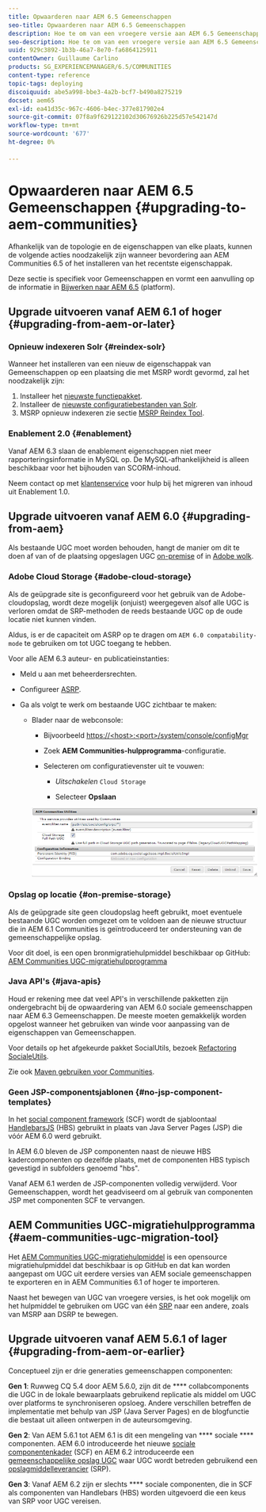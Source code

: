 ```yaml
---
title: Opwaarderen naar AEM 6.5 Gemeenschappen
seo-title: Opwaarderen naar AEM 6.5 Gemeenschappen
description: Hoe te om van een vroegere versie aan AEM 6.5 Gemeenschappen te bevorderen
seo-description: Hoe te om van een vroegere versie aan AEM 6.5 Gemeenschappen te bevorderen
uuid: 929c3892-1b3b-46a7-8e70-fa6864125911
contentOwner: Guillaume Carlino
products: SG_EXPERIENCEMANAGER/6.5/COMMUNITIES
content-type: reference
topic-tags: deploying
discoiquuid: abe5a998-bbe3-4a2b-bcf7-b490a8275219
docset: aem65
exl-id: ea41d35c-967c-4606-b4ec-377e817902e4
source-git-commit: 07f8a9f629122102d30676926b225d57e542147d
workflow-type: tm+mt
source-wordcount: '677'
ht-degree: 0%

---
```


# Opwaarderen naar AEM 6.5 Gemeenschappen {#upgrading-to-aem-communities}

Afhankelijk van de topologie en de eigenschappen van elke plaats, kunnen de volgende acties noodzakelijk zijn wanneer bevordering aan AEM Communities 6.5 of het installeren van het recentste eigenschappak.

Deze sectie is specifiek voor Gemeenschappen en vormt een aanvulling op de informatie in [Bijwerken naar AEM 6.5](/help/sites-deploying/upgrade.md) (platform).

## Upgrade uitvoeren vanaf AEM 6.1 of hoger {#upgrading-from-aem-or-later}

### Opnieuw indexeren Solr {#reindex-solr}

Wanneer het installeren van een nieuw de eigenschappak van Gemeenschappen op een plaatsing die met MSRP wordt gevormd, zal het noodzakelijk zijn:

1. Installeer het [nieuwste functiepakket](/help/communities/deploy-communities.md#latestfeaturepack).
1. Installeer de [nieuwste configuratiebestanden van Solr](/help/communities/msrp.md#upgrading).
1. MSRP opnieuw indexeren
zie sectie [MSRP Reindex Tool](/help/communities/msrp.md#msrp-reindex-tool).

### Enablement 2.0 {#enablement}

Vanaf AEM 6.3 slaan de enablement eigenschappen niet meer rapporteringsinformatie in MySQL op. De MySQL-afhankelijkheid is alleen beschikbaar voor het bijhouden van SCORM-inhoud.

Neem contact op met [klantenservice](https://helpx.adobe.com/marketing-cloud/contact-support.html) voor hulp bij het migreren van inhoud uit Enablement 1.0.

## Upgrade uitvoeren vanaf AEM 6.0 {#upgrading-from-aem}

Als bestaande UGC moet worden behouden, hangt de manier om dit te doen af van of de plaatsing opgeslagen UGC [on-premise](#on-premise-storage) of in [Adobe wolk](#adobe-cloud-storage).

### Adobe Cloud Storage {#adobe-cloud-storage}

Als de geüpgrade site is geconfigureerd voor het gebruik van de Adobe-cloudopslag, wordt deze mogelijk (onjuist) weergegeven alsof alle UGC is verloren omdat de SRP-methoden de reeds bestaande UGC op de oude locatie niet kunnen vinden.

Aldus, is er de capaciteit om ASRP op te dragen om `AEM 6.0 compatability-mode` te gebruiken om tot UGC toegang te hebben.

Voor alle AEM 6.3 auteur- en publicatieinstanties:

* Meld u aan met beheerdersrechten.
* Configureer [ASRP](/help/communities/asrp.md).
* Ga als volgt te werk om bestaande UGC zichtbaar te maken:

   * Blader naar de webconsole:

      * Bijvoorbeeld [https://&lt;host>:&lt;port>/system/console/configMgr](https://localhost:4502/system/console/configMgr)

      * Zoek **AEM Communities-hulpprogramma**-configuratie.
      * Selecteren om configuratievenster uit te vouwen:

         * *Uitschakelen* `Cloud Storage`

         * Selecteer **Opslaan**

      ![nutsbedrijven](assets/utilities.png)


### Opslag op locatie {#on-premise-storage}

Als de geüpgrade site geen cloudopslag heeft gebruikt, moet eventuele bestaande UGC worden omgezet om te voldoen aan de nieuwe structuur die in AEM 6.1 Communities is geïntroduceerd ter ondersteuning van de gemeenschappelijke opslag.

Voor dit doel, is een open bronmigratiehulpmiddel beschikbaar op GitHub:
[AEM Communities UGC-migratiehulpprogramma](https://github.com/Adobe-Marketing-Cloud/communities-ugc-migration)

### Java API&#39;s {#java-apis}

Houd er rekening mee dat veel API&#39;s in verschillende pakketten zijn ondergebracht bij de opwaardering van AEM 6.0 sociale gemeenschappen naar AEM 6.3 Gemeenschappen. De meeste moeten gemakkelijk worden opgelost wanneer het gebruiken van winde voor aanpassing van de eigenschappen van Gemeenschappen.

Voor details op het afgekeurde pakket SocialUtils, bezoek [Refactoring SocialeUtils](/help/communities/socialutils.md).

Zie ook [Maven gebruiken voor Communities](/help/communities/maven.md).

### Geen JSP-componentsjablonen {#no-jsp-component-templates}

In het [social component framework](/help/communities/scf.md) (SCF) wordt de sjabloontaal [HandlebarsJS](https://handlebarsjs.com/) (HBS) gebruikt in plaats van Java Server Pages (JSP) die vóór AEM 6.0 werd gebruikt.

In AEM 6.0 bleven de JSP componenten naast de nieuwe HBS kadercomponenten op dezelfde plaats, met de componenten HBS typisch gevestigd in subfolders genoemd &quot;hbs&quot;.

Vanaf AEM 6.1 werden de JSP-componenten volledig verwijderd. Voor Gemeenschappen, wordt het geadviseerd om al gebruik van componenten JSP met componenten SCF te vervangen.

## AEM Communities UGC-migratiehulpprogramma {#aem-communities-ugc-migration-tool}

Het [AEM Communities UGC-migratiehulpmiddel](https://github.com/Adobe-Marketing-Cloud/communities-ugc-migration) is een opensource migratiehulpmiddel dat beschikbaar is op GitHub en dat kan worden aangepast om UGC uit eerdere versies van AEM sociale gemeenschappen te exporteren en in AEM Communities 6.1 of hoger te importeren.

Naast het bewegen van UGC van vroegere versies, is het ook mogelijk om het hulpmiddel te gebruiken om UGC van één [SRP](/help/communities/working-with-srp.md) naar een andere, zoals van MSRP aan DSRP te bewegen.

## Upgrade uitvoeren vanaf AEM 5.6.1 of lager {#upgrading-from-aem-or-earlier}

Conceptueel zijn er drie generaties gemeenschappen componenten:

**Gen 1**: Ruwweg CQ 5.4 door AEM 5.6.0, zijn dit de  **** collabcomponents die UGC in de lokale bewaarplaats gebruikend replicatie als middel om UGC over platforms te synchroniseren opsloeg. Andere verschillen betreffen de implementatie met behulp van JSP (Java Server Pages) en de blogfunctie die bestaat uit alleen ontwerpen in de auteursomgeving.

**Gen 2**: Van AEM 5.6.1 tot AEM 6.1 is dit een mengeling van  **** sociale  **** componenten. AEM 6.0 introduceerde het nieuwe [sociale componentenkader](/help/communities/scf.md) (SCF) en AEM 6.2 introduceerde een [gemeenschappelijke opslag UGC](/help/communities/working-with-srp.md) waar UGC wordt betreden gebruikend een [opslagmiddelleverancier](/help/communities/srp.md) (SRP).

**Gen 3**: Vanaf AEM 6.2 zijn er slechts  **** sociale componenten, die in SCF als componenten van Handlebars (HBS) worden uitgevoerd die een keus van SRP voor UGC vereisen.
